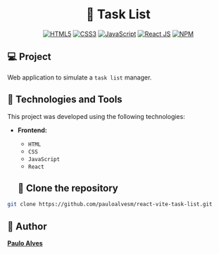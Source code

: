 <h1 align="center">📜 Task List</h1>

<p align="center">
  <a href="https://www.w3schools.com/html/"><img alt="HTML5" src="https://img.shields.io/badge/html5-%23E34F26.svg?style=for-the-badge&logo=html5&logoColor=white" /></a>
  <a href="https://www.w3schools.com/css/"><img alt="CSS3" src="https://img.shields.io/badge/css3-%231572B6.svg?style=for-the-badge&logo=css3&logoColor=white" /></a>
  <a href="https://developer.mozilla.org/pt-BR/docs/Web/JavaScript"><img alt="JavaScript" src="https://img.shields.io/badge/javascript-%23323330.svg?style=for-the-badge&logo=javascript&logoColor=%23F7DF1E" /></a>
  <a href="https://react.dev/"><img alt="React JS" src="https://img.shields.io/badge/React-20232A?style=for-the-badge&logo=react&logoColor=61DAFB" /></a>
  <a href="https://www.npmjs.com/"><img alt="NPM" src="https://img.shields.io/badge/NPM-%23CB3837.svg?style=for-the-badge&logo=npm&logoColor=white" /></a>
</p>


## 💻 Project

Web application to simulate a `task list` manager.

## 🚀 Technologies and Tools

This project was developed using the following technologies:

- **Frontend:**  
  - `HTML`
  - `CSS`
  - `JavaScript`
  - `React`
 
  ## 💾 Clone the repository

```bash
git clone https://github.com/pauloalvesm/react-vite-task-list.git
```

## 👤 Author

**[Paulo Alves](https://github.com/pauloalvesm)**
